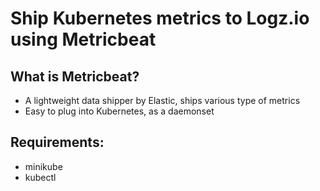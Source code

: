 # Ship Kubernetes metrics to Logz.io using Metricbeat

## What is Metricbeat?
- A lightweight data shipper by Elastic, ships various type of metrics
- Easy to plug into Kubernetes, as a daemonset

## Requirements:
- minikube
- kubectl

